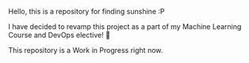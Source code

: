 Hello, this is a repository for finding sunshine :P  

I have decided to revamp this project as a part of my Machine Learning Course and DevOps elective!
:rocket:  

This repository is a Work in Progress right now.

